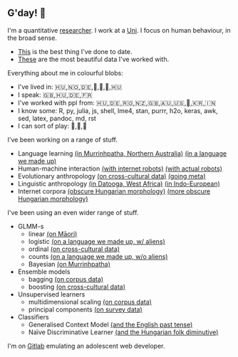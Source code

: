 ## G'day! 👋

I'm a quantitative [researcher](http://peterracz.wordpress.com). I work at a [Uni](http://www.cogsci.bme.hu/~ktkuser/master_CogSci_eng/tanszek/). I focus on human behaviour, in the broad sense. 

- [This](https://peterracz.files.wordpress.com/2023/06/possession-trance-covaries-with-measures-of-social-rigidity-in-the-ethnographic-atlas.pdf) is the best thing I've done to date. 
- [These](https://muse.jhu.edu/article/764694) are the most beautiful data I've worked with.

Everything about me in colourful blobs:

- I've lived in: 🇭🇺,🇳🇴,🇩🇪,🏴󠁧󠁢󠁳󠁣󠁴󠁿,🥝,🏴󠁧󠁢󠁥󠁮󠁧󠁿,🇭🇺
- I speak: 🇬🇧,🇭🇺,🇩🇪,🇫🇷
- I've worked with ppl from: 🇭🇺,🇩🇪,🇷🇴,🇳🇿,🇬🇧,🇦🇺,🇺🇸,🏴󠁧󠁢󠁷󠁬󠁳󠁿,🇰🇷,🇮🇳 
- I know some: R, py, julia, js, shell, lme4, stan, purrr, h2o, keras, awk, sed, latex, pandoc, md, rst
- I can sort of play: 🎸,🎹,🥁

I've been working on a range of stuff.

- Language learning [(in Murrinhpatha, Northern Australia)](https://muse.jhu.edu/article/764694) [(in a language we made up)](https://onlinelibrary.wiley.com/doi/full/10.1111/lang.12402)
- Human-machine interaction [(with internet robots)](https://muse.jhu.edu/article/775364) [(with actual robots)](http://journals.sagepub.com/doi/abs/10.1177/0261927X15584682) 
- Evolutionary anthropology [(on cross-cultural data)](https://onlinelibrary.wiley.com/doi/full/10.1111/tops.12430) [(going meta)](https://excd.org/2018/03/01/stats-corner-is-the-standard-cross-cultural-sample-really-standard/)
- Linguistic anthropology [(in Datooga, West Africa)](https://peterracz.files.wordpress.com/2020/08/datooga_preprint.pdf) [(in Indo-European)](https://royalsocietypublishing.org/doi/10.1098/rsos.191385)
- Internet corpora [(obscure Hungarian morphology)](https://www.degruyter.com/view/j/cllt.ahead-of-print/cllt-2018-0014/cllt-2018-0014.xml) [(more obscure Hungarian morphology)](https://akademiai.com/doi/abs/10.1556/2062.2019.66.4.5)

I've been using an even wider range of stuff.

- GLMM-s
  - linear [(on Māori)](https://ora.ox.ac.uk/objects/uuid:530e6957-a662-4032-93bf-c384f6ac56d1)
  - logistic [(on a language we made up, w/ aliens)](https://onlinelibrary.wiley.com/doi/abs/10.1111/cogs.12832)
  - ordinal [(on cross-cultural data)](https://onlinelibrary.wiley.com/doi/full/10.1111/tops.12430)
  - counts [(on a language we made up, w/o aliens)](http://journal.frontiersin.org/article/10.3389/fpsyg.2017.00051/full)
  - Bayesian [(on Murrinhpatha)](https://muse.jhu.edu/article/764694)
- Ensemble models
  - bagging [(on corpus data)](https://www.degruyter.com/view/j/cllt.ahead-of-print/cllt-2018-0014/cllt-2018-0014.xml)
  - boosting [(on cross-cultural data)](https://www.tandfonline.com/doi/abs/10.1080/2153599X.2023.2224447)
- Unsupervised learners
  - multidimensional scaling [(on corpus data)](https://doi.org/10.1177/0023830920932955)
  - principal components [(on survey data)](https://oxford.universitypressscholarship.com/view/10.1093/acprof:oso/9780190210366.001.0001/acprof-9780190210366-chapter-8)
- Classifiers
  - Generalised Context Model [(and the English past tense)](https://muse.jhu.edu/article/775364)
  - Naïve Discriminative Learner [(and the Hungarian folk diminutive)](https://doi.org/10.1177/0023830920932955)
  
I'm on [Gitlab](https://gitlab.pavlovia.org/petyaraczbme) emulating an adolescent web developer.
